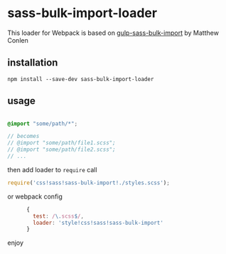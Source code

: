 sass-bulk-import-loader
=====================

This loader for Webpack is based on [gulp-sass-bulk-import](https://github.com/mathisonian/gulp-sass-bulk-import) by Matthew Conlen

## installation

```
npm install --save-dev sass-bulk-import-loader
```


## usage

```scss

@import "some/path/*";

// becomes
// @import "some/path/file1.scss";
// @import "some/path/file2.scss";
// ...

```

then add loader to `require` call

```javascript
require('css!sass!sass-bulk-import!./styles.scss');
```

or webpack config

```javascript
      {
        test: /\.scss$/,
        loader: 'style!css!sass!sass-bulk-import'
      }
```

enjoy